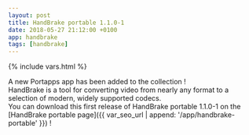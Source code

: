 ```yaml
---
layout: post
title: HandBrake portable 1.1.0-1
date: 2018-05-27 21:12:00 +0100
app: handbrake
tags: [handbrake]
---
```

{% include vars.html %}

A new Portapps app has been added to the collection !<br />
HandBrake is a tool for converting video from nearly any format to a selection of modern, widely supported codecs.<br />
You can download this first release of HandBrake portable 1.1.0-1 on the [HandBrake portable page]({{ var_seo_url | append: '/app/handbrake-portable' }}) !